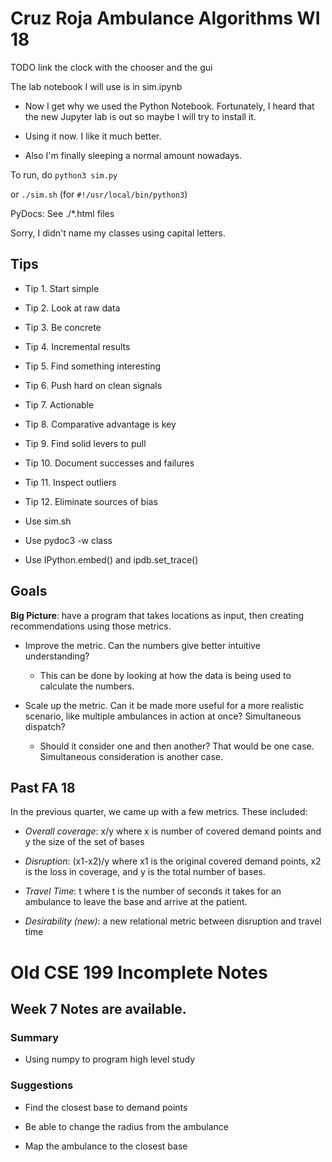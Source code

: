 # Cruz Roja Ambulance Algorithms WI 18

TODO link the clock with the chooser and the gui

The lab notebook I will use is in sim.ipynb

- Now I get why we used the Python Notebook. Fortunately, I heard that the 
new Jupyter lab is out so maybe I will try to install it. 

- Using it now. I like it much better. 

- Also I'm finally sleeping a normal amount nowadays.

To run, do `python3 sim.py` 

or `./sim.sh` (for `#!/usr/local/bin/python3`)

PyDocs: See ./\*.html files

Sorry, I didn't name my classes using capital letters. 

## Tips

- Tip 1.  Start simple
- Tip 2.  Look at raw data
- Tip 3.  Be concrete
- Tip 4.  Incremental results
- Tip 5.  Find something interesting
- Tip 6.  Push hard on clean signals
- Tip 7.  Actionable
- Tip 8.  Comparative advantage is key
- Tip 9.  Find solid levers to pull
- Tip 10. Document successes and failures
- Tip 11. Inspect outliers
- Tip 12. Eliminate sources of bias

- Use sim.sh

- Use pydoc3 -w class

- Use IPython.embed() and ipdb.set\_trace()


## Goals

**Big Picture**: have a program that takes locations as input, then creating
recommendations using those metrics.

- Improve the metric. Can the numbers give better intuitive understanding?

	- This can be done by looking at how the data is being used to calculate the 
	numbers. 

- Scale up the metric. Can it be made more useful for a more realistic scenario,
like multiple ambulances in action at once? Simultaneous dispatch?

	- Should it consider one and then another? That would be one case. Simultaneous 
	consideration is another case. 

## Past FA 18

In the previous quarter, we came up with a few metrics. These included:

- _Overall coverage_: x/y where x is number of covered demand points 
and y the size of the set of bases

- _Disruption_: (x1-x2)/y where x1 is the original covered demand
points, x2 is the loss in coverage, and y is the total number of bases. 

- _Travel Time_: t where t is the number of seconds it takes for 
an ambulance to leave the base and arrive at the patient.

- _Desirability (new)_: a new relational metric between disruption and 
travel time





# Old CSE 199 Incomplete Notes
## Week 7 Notes are available.
### Summary 
- Using numpy to program high level study 

### Suggestions
- Find the closest base to demand points

- Be able to change the radius from the ambulance

- Map the ambulance to the closest base
